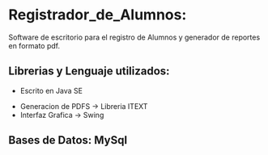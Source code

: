 # Registrador_de_Alumnos:
Software de escritorio para el registro de Alumnos y generador de reportes en formato pdf. 

## Librerias y Lenguaje utilizados: 

* Escrito en Java SE 
- Generacion de PDFS -> Libreria ITEXT 
- Interfaz Grafica -> Swing 

## Bases de Datos: MySql

